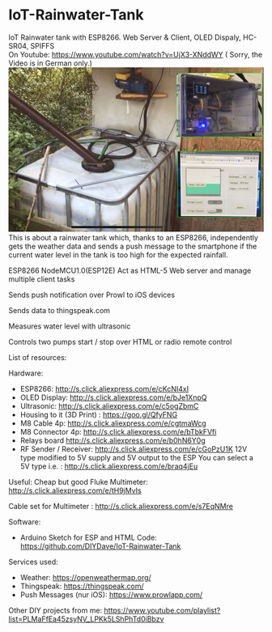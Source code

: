 # IoT-Rainwater-Tank
IoT Rainwater tank with ESP8266. Web Server &amp; Client, OLED Dispaly, HC-SR04, SPIFFS
<br>
On Youtube: https://www.youtube.com/watch?v=UjX3-XNddWY  (
Sorry, the Video is in German only.)
![alt tag](https://github.com/DIYDave/IoT-Rainwater-Tank/blob/master/photos/Github.jpg)
<br>
This is about a rainwater tank which, thanks to an ESP8266, independently gets the weather data and sends a push message to the smartphone if the current water level in the tank is too high for the expected rainfall.

ESP8266 NodeMCU1.0(ESP12E)
Act as HTML-5 Web server and manage multiple client tasks

Sends push notification over Prowl to iOS devices

Sends data to thingspeak.com

Measures water level with ultrasonic

Controls two pumps start / stop over HTML or radio remote control

List of resources:

Hardware:
- ESP8266:                  http://s.click.aliexpress.com/e/cKcNI4xI
- OLED Display:          http://s.click.aliexpress.com/e/bJe1XnpQ
- Ultrasonic:                http://s.click.aliexpress.com/e/c5ogZbmC
- Housing to it (3D Print) : https://goo.gl/QfyFNG
- M8 Cable 4p:           http://s.click.aliexpress.com/e/cgtmaWcg
- M8 Connector 4p:    http://s.click.aliexpress.com/e/bTbkFVfi
- Relays board             http://s.click.aliexpress.com/e/b0hN6Y0g
- RF Sender / Receiver:     http://s.click.aliexpress.com/e/cGoPzU1K
12V type modified to 5V supply and 5V output to the ESP
You can select a 5V type i.e. : http://s.click.aliexpress.com/e/braq4jEu

Useful:
Cheap but good Fluke Multimeter:  http://s.click.aliexpress.com/e/tH9jMvIs

Cable set for Multimeter  : http://s.click.aliexpress.com/e/s7EqNMre

Software:
- Arduino Sketch for ESP and HTML Code:
https://github.com/DIYDave/IoT-Rainwater-Tank


Services used:
- Weather:           https://openweathermap.org/
- Thingspeak:  https://thingspeak.com/
- Push Messages (nur iOS):    https://www.prowlapp.com/

Other DIY projects from me:
https://www.youtube.com/playlist?list=PLMaFfEa45zsyNV_LPKk5LShPhTd0iBbzv
